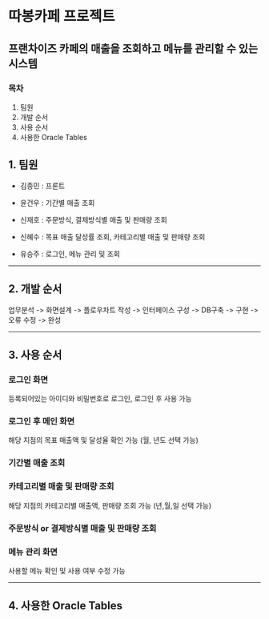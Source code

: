 # 따봉카페 프로젝트

## 프랜차이즈 카페의 매출을 조회하고 메뉴를 관리할 수 있는 시스템

### 목차
1. 팀원
2. 개발 순서
3. 사용 순서
4. 사용한 Oracle Tables

## 1. 팀원
- 김종민 : 프론트

- 윤건우 : 기간별 매출 조회

- 신재호 : 주문방식, 결제방식별 매출 및 판매량 조회

- 신혜수 : 목표 매출 달성률 조회, 카테고리별 매출 및 판매량 조회

- 유승주 : 로그인, 메뉴 관리 및 조회

***

## 2. 개발 순서
업무분석 -> 화면설계 -> 플로우차트 작성 -> 인터페이스 구성 -> DB구축 -> 구현 -> 오류 수정 -> 완성

***

## 3. 사용 순서
### 로그인 화면

등록되어있는 아이디와 비밀번호로 로그인, 로그인 후 사용 가능

### 로그인 후 메인 화면

해당 지점의 목표 매출액 및 달성율 확인 가능 (월, 년도 선택 가능)

### 기간별 매출 조회



### 카테고리별 매출 및 판매량 조회

해당 지점의 카테고리별 매출액, 판매량 조회 가능 (년,월,일 선택 가능)

### 주문방식 or 결제방식별 매출 및 판매량 조회



### 메뉴 관리 화면

사용할 메뉴 확인 및 사용 여부 수정 가능

***

## 4. 사용한 Oracle Tables

